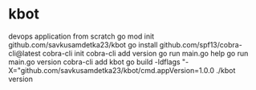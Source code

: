 # kbot
devops application from scratch
 go mod init github.com/savkusamdetka23/kbot
 go install github.com/spf13/cobra-cli@latest
 cobra-cli init
 cobra-cli add version
 go run main.go help
 go run main.go version
 cobra-cli add kbot
 go build -ldflags "-X="github.com/savkusamdetka23/kbot/cmd.appVersion=1.0.0
 ./kbot version